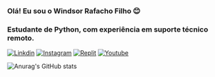 
### Olá! Eu sou o Windsor Rafacho Filho 😊
### Estudante de Python, com experiência em suporte técnico remoto.

[![Linkdin](https://img.shields.io/badge/LinkedIn-0077B5?style=for-the-badge&logo=linkedin&logoColor=white)](https://www.linkedin.com/in/windsor-rafacho-filho-b9688a22b/)
[![Instagram](https://img.shields.io/badge/Instagram-E4405F?style=for-the-badge&logo=instagram&logoColor=white)](https://www.instagram.com/wind_1985)
[![Replit](https://img.shields.io/badge/replit-667881?style=for-the-badge&logo=replit&logoColor=white)](https://replit.com/@WindsorWIND)
[![Youtube](https://img.shields.io/badge/YouTube-FF0000?style=for-the-badge&logo=youtube&logoColor=white)](https://www.youtube.com/channel/UCUjfTNtPhTsbdCkpDhuRDaw)

![Anurag's GitHub stats](https://github-readme-stats.vercel.app/api?username=windsorrafacho&show_icons=true&theme=dark)
